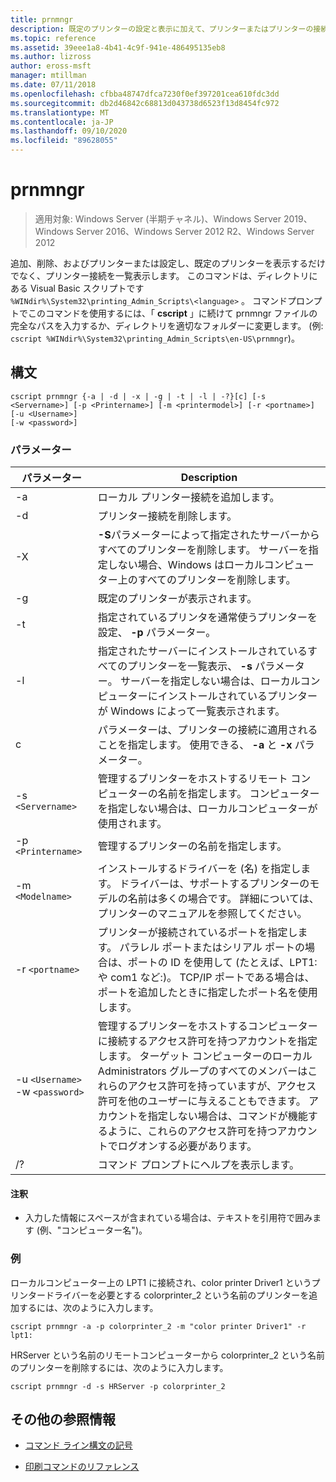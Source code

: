 ```yaml
---
title: prnmngr
description: 既定のプリンターの設定と表示に加えて、プリンターまたはプリンターの接続を追加、削除、および一覧表示する prnmngr コマンドの参照記事です。
ms.topic: reference
ms.assetid: 39eee1a8-4b41-4c9f-941e-486495135eb8
ms.author: lizross
author: eross-msft
manager: mtillman
ms.date: 07/11/2018
ms.openlocfilehash: cfbba48747dfca7230f0ef397201cea610fdc3dd
ms.sourcegitcommit: db2d46842c68813d043738d6523f13d8454fc972
ms.translationtype: MT
ms.contentlocale: ja-JP
ms.lasthandoff: 09/10/2020
ms.locfileid: "89628055"
---
```

# <a name="prnmngr"></a>prnmngr

> 適用対象: Windows Server (半期チャネル)、Windows Server 2019、Windows Server 2016、Windows Server 2012 R2、Windows Server 2012

追加、削除、およびプリンターまたは設定し、既定のプリンターを表示するだけでなく、プリンター接続を一覧表示します。 このコマンドは、ディレクトリにある Visual Basic スクリプトです `%WINdir%\System32\printing_Admin_Scripts\<language>` 。 コマンドプロンプトでこのコマンドを使用するには、「 **cscript** 」に続けて prnmngr ファイルの完全なパスを入力するか、ディレクトリを適切なフォルダーに変更します。 (例: `cscript %WINdir%\System32\printing_Admin_Scripts\en-US\prnmngr`)。

## <a name="syntax"></a>構文

```
cscript prnmngr {-a | -d | -x | -g | -t | -l | -?}[c] [-s <Servername>] [-p <Printername>] [-m <printermodel>] [-r <portname>] [-u <Username>]
[-w <password>]
```

### <a name="parameters"></a>パラメーター

| パラメーター | Description |
|--|--|
| -a | ローカル プリンター接続を追加します。 |
| -d | プリンター接続を削除します。 |
| -X | **-S**パラメーターによって指定されたサーバーからすべてのプリンターを削除します。 サーバーを指定しない場合、Windows はローカルコンピューター上のすべてのプリンターを削除します。 |
| -g | 既定のプリンターが表示されます。 |
| -t | 指定されているプリンタを通常使うプリンターを設定、 **-p** パラメーター。 |
| -l | 指定されたサーバーにインストールされているすべてのプリンターを一覧表示、 **-s** パラメーター。 サーバーを指定しない場合は、ローカルコンピューターにインストールされているプリンターが Windows によって一覧表示されます。 |
| c | パラメーターは、プリンターの接続に適用されることを指定します。 使用できる、 **-a** と **-x** パラメーター。 |
| -s `<Servername>` | 管理するプリンターをホストするリモート コンピューターの名前を指定します。 コンピューターを指定しない場合は、ローカルコンピューターが使用されます。 |
| -p `<Printername>` | 管理するプリンターの名前を指定します。 |
| -m `<Modelname>` | インストールするドライバーを (名) を指定します。 ドライバーは、サポートするプリンターのモデルの名前は多くの場合です。 詳細については、プリンターのマニュアルを参照してください。 |
| -r `<portname>` | プリンターが接続されているポートを指定します。 パラレル ポートまたはシリアル ポートの場合は、ポートの ID を使用して (たとえば、LPT1: や com1 など:)。 TCP/IP ポートである場合は、ポートを追加したときに指定したポート名を使用します。 |
| -u `<Username>` -w `<password>` | 管理するプリンターをホストするコンピューターに接続するアクセス許可を持つアカウントを指定します。 ターゲット コンピューターのローカル Administrators グループのすべてのメンバーはこれらのアクセス許可を持っていますが、アクセス許可を他のユーザーに与えることもできます。 アカウントを指定しない場合は、コマンドが機能するように、これらのアクセス許可を持つアカウントでログオンする必要があります。 |
| /? | コマンド プロンプトにヘルプを表示します。 |

#### <a name="remarks"></a>注釈

- 入力した情報にスペースが含まれている場合は、テキストを引用符で囲みます (例、"コンピューター名")。

### <a name="examples"></a>例

ローカルコンピューター上の LPT1 に接続され、color printer Driver1 というプリンタードライバーを必要とする colorprinter_2 という名前のプリンターを追加するには、次のように入力します。

```
cscript prnmngr -a -p colorprinter_2 -m "color printer Driver1" -r lpt1:
```

HRServer という名前のリモートコンピューターから colorprinter_2 という名前のプリンターを削除するには、次のように入力します。

```
cscript prnmngr -d -s HRServer -p colorprinter_2
```

## <a name="additional-references"></a>その他の参照情報

- [コマンド ライン構文の記号](command-line-syntax-key.md)

- [印刷コマンドのリファレンス](print-command-reference.md)
